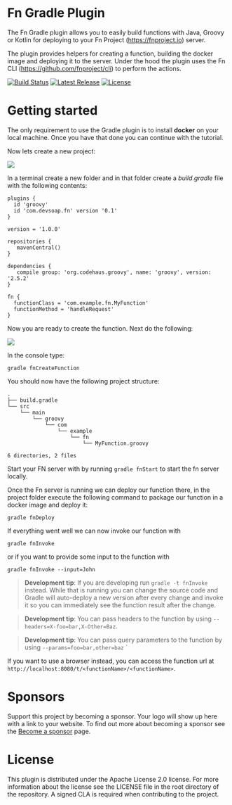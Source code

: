# Fn Gradle Plugin

The Fn Gradle plugin allows you to easily build functions with Java, Groovy or Kotlin for deploying to your Fn Project (https://fnproject.io) server.

The plugin provides helpers for creating a function, building the docker image and deploying it to the server. Under the 
hood the plugin uses the Fn CLI (https://github.com/fnproject/cli) to perform the actions.

[![Build Status](https://api.travis-ci.org/devsoap/fn-gradle-plugin.svg?branch=master)](https://travis-ci.org/devsoap/fn-gradle-plugin)
[![Latest Release](https://img.shields.io/github/release/devsoap/fn-gradle-plugin.svg)](https://plugins.gradle.org/plugin/fn-gradle-plugin)
[![License](https://img.shields.io/github/license/devsoap/fn-gradle-plugin.svg)](https://github.com/devsoap/fn-gradle-plugin/blob/master/LICENSE)


# Getting started

The only requirement to use the Gradle plugin is to install **docker** on your local machine. Once you have that done
you can continue with the tutorial.

Now lets create a new project:

<a href="https://devsoap.com/fn-project-gradle-plugin">
   <img src="https://devsoap.com/content/images/2018/11/fn-plugin-gradle-configuration.gif" />
</a>

In a terminal create a new folder and in that folder create a *build.gradle* file with the following contents:
```
plugins {
  id 'groovy'
  id 'com.devsoap.fn' version '0.1'
}

version = '1.0.0'

repositories {
   mavenCentral()
}

dependencies {
   compile group: 'org.codehaus.groovy', name: 'groovy', version: '2.5.2'
}

fn {
  functionClass = 'com.example.fn.MyFunction'
  functionMethod = 'handleRequest'
}

```

Now you are ready to create the function. Next do the following:

<a href="https://devsoap.com/fn-project-gradle-plugin">
   <img src="https://devsoap.com/content/images/2018/11/fn-plugin-create-and-invoke-function.gif" />
</a>

In the console type:

```
gradle fnCreateFunction
```

You should now have the following project structure:
```
.
├── build.gradle
└── src
    └── main
        └── groovy
            └── com
                └── example
                    └── fn
                        └── MyFunction.groovy

6 directories, 2 files
```

Start your FN server with by running ``gradle fnStart`` to start the fn server locally.

Once the Fn server is running we can deploy our function there, in the project folder execute the following command to 
package our function in a docker image and deploy it:
```
gradle fnDeploy
```

If everything went well we can now invoke our function with
```
gradle fnInvoke
```
or if you want to provide some input to the function with
```
gradle fnInvoke --input=John
```

> **Development tip**: If you are developing run ``gradle -t fnInvoke`` instead. While that is running you can change 
the source code and Gradle will auto-deploy a new version after every change and invoke it so you can immediately see 
the function result after the change.

> **Development tip**: You can pass headers to the function by using ``--headers=X-foo=bar,X-Other=Baz``.

> **Development tip**: You can pass query parameters to the function by using ``--params=foo=bar,other=baz``
`

If you want to use a browser instead, you can access the function url at ``http://localhost:8080/t/<functionName>/<functionName>``.

# Sponsors

Support this project by becoming a sponsor. Your logo will show up here with a link to your website. To find out more about becoming a sponsor see the [Become a sponsor](https://devsoap.com/fn-project-gradle-plugin#supporttheproject) page.

# License

This plugin is distributed under the Apache License 2.0 license. For more information about the license see the LICENSE file 
in the root directory of the repository. A signed CLA is required when contributing to the project.
